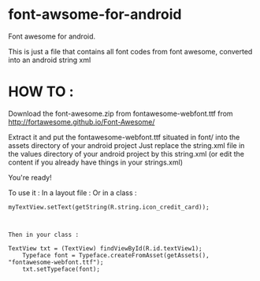font-awsome-for-android
=======================

Font awesome for android.

This is just a file that contains all font codes from font awesome, converted into an android string xml

HOW TO :
========
Download the font-awesome.zip from fontawesome-webfont.ttf from http://fortawesome.github.io/Font-Awesome/

Extract it and put the fontawesome-webfont.ttf situated in font/ into the assets directory of your android project
Just replace the string.xml file in the values directory of your android project by this string.xml (or edit the content if you already have things in your strings.xml)

You're ready!

To use it :
    In a layout file :
    <TextView
        android:id="@+id/textView1"
        android:layout_width="wrap_content"
        android:layout_height="wrap_content"
        android:text="@string/icon_credit_card"
        android:textSize="50sp"
        android:textColor="#F59012"
        android:textAppearance="?android:attr/textAppearanceLarge" />
    Or in a class :
    
    myTextView.setText(getString(R.string.icon_credit_card));
    
    
    
    Then in your class :

  	TextView txt = (TextView) findViewById(R.id.textView1);  
		Typeface font = Typeface.createFromAsset(getAssets(), "fontawesome-webfont.ttf");
		txt.setTypeface(font);
    

